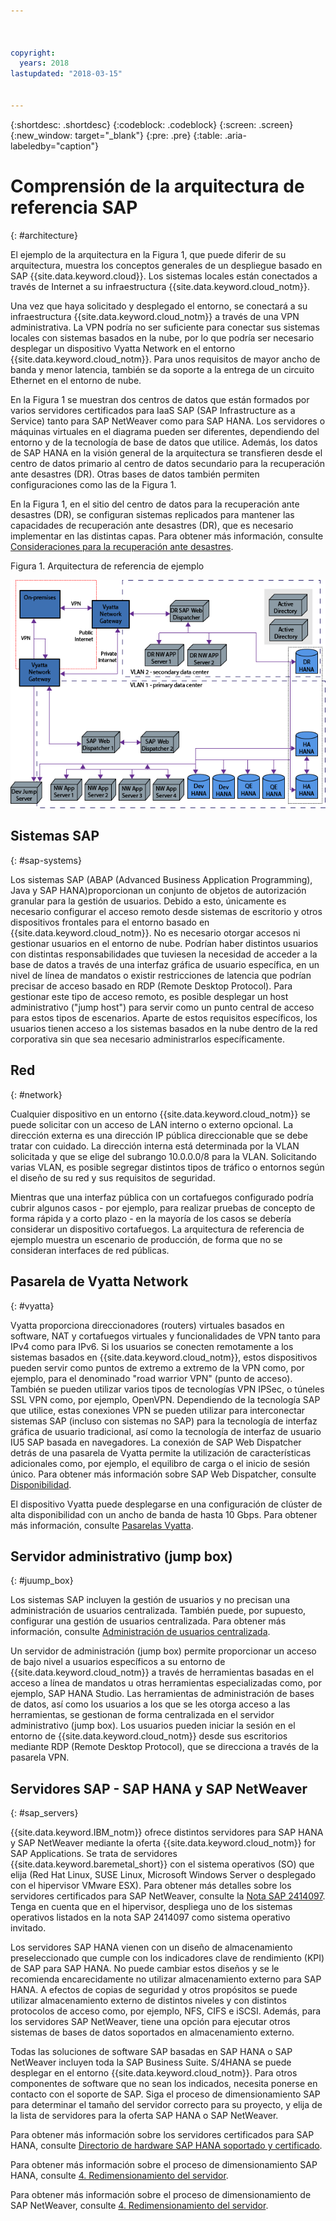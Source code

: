 ```yaml
---



copyright:
  years: 2018
lastupdated: "2018-03-15"


---
```


{:shortdesc: .shortdesc}
{:codeblock: .codeblock}
{:screen: .screen}
{:new_window: target="_blank"}
{:pre: .pre}
{:table: .aria-labeledby="caption"}

# Comprensión de la arquitectura de referencia SAP
{: #architecture}

El ejemplo de la arquitectura en la Figura 1, que puede diferir de su arquitectura, muestra los conceptos generales de un despliegue basado en SAP {{site.data.keyword.cloud}}.  Los sistemas locales están conectados a través de Internet a su infraestructura {{site.data.keyword.cloud_notm}}. 

Una vez que haya solicitado y desplegado el entorno, se conectará a su infraestructura {{site.data.keyword.cloud_notm}} a través de una VPN administrativa. La VPN podría no ser suficiente para conectar sus sistemas locales con sistemas basados en la nube, por lo que podría ser necesario desplegar un dispositivo Vyatta Network en el entorno {{site.data.keyword.cloud_notm}}. Para unos requisitos de mayor ancho de banda y menor latencia, también se da soporte a la entrega de un circuito Ethernet en el entorno de nube. 

En la Figura 1 se muestran dos centros de datos que están formados por varios servidores certificados para IaaS SAP (SAP Infrastructure as a Service) tanto para SAP NetWeaver como para SAP HANA. Los servidores o máquinas virtuales en el diagrama pueden ser diferentes, dependiendo del entorno y de la tecnología de base de datos que utilice. Además, los datos de SAP HANA en la visión general de la arquitectura se transfieren desde el centro de datos primario al centro de datos secundario para la recuperación ante desastres (DR). Otras bases de datos también permiten configuraciones como las de la Figura 1. 

En la Figura 1, en el sitio del centro de datos para la recuperación ante desastres (DR), se configuran sistemas replicados para mantener las capacidades de recuperación ante desastres (DR), que es necesario implementar en las distintas capas. Para obtener más información, consulte [Consideraciones para la recuperación ante desastres](/docs/infrastructure/sap-reference-architecture/sap-ra-recommendations.html#dr). 

Figura 1. Arquitectura de referencia de ejemplo

![Figura 1. Arquitectura de referencia de ejemplo](/images/ref_architecture.png "Arquitectura de referencia de ejemplo")

## Sistemas SAP
{: #sap-systems}

Los sistemas SAP (ABAP (Advanced Business Application Programming), Java y SAP HANA)proporcionan un conjunto de objetos de autorización granular para la gestión de usuarios. Debido a esto, únicamente es necesario configurar el acceso remoto desde sistemas de escritorio y otros dispositivos frontales para el entorno basado en {{site.data.keyword.cloud_notm}}. No es necesario otorgar accesos ni gestionar usuarios en el entorno de nube. Podrían haber distintos usuarios con distintas responsabilidades que tuviesen la necesidad de acceder a la base de datos a través de una interfaz gráfica de usuario específica, en un nivel de línea de mandatos o existir restricciones de latencia que podrían precisar de acceso basado en RDP (Remote Desktop Protocol). Para gestionar este tipo de acceso remoto, es posible desplegar un host administrativo ("jump host") para servir como un punto central de acceso para estos tipos de escenarios. Aparte de estos requisitos específicos, los usuarios tienen acceso a los sistemas basados en la nube dentro de la red corporativa sin que sea necesario administrarlos específicamente. 

## Red 
{: #network}

Cualquier dispositivo en un entorno {{site.data.keyword.cloud_notm}} se puede solicitar con un acceso de LAN interno o externo opcional. La dirección externa es una dirección IP pública direccionable que se debe tratar con cuidado. La dirección interna está determinada por la VLAN solicitada y que se elige del subrango 10.0.0.0/8 para la VLAN. Solicitando varias VLAN, es posible segregar distintos tipos de tráfico o entornos según el diseño de su red y sus requisitos de seguridad. 

Mientras que una interfaz pública con un cortafuegos configurado podría cubrir algunos casos - por ejemplo, para realizar pruebas de concepto de forma rápida y a corto plazo - en la mayoría de los casos se debería considerar un dispositivo cortafuegos. La arquitectura de referencia de ejemplo muestra un escenario de producción, de forma que no se consideran interfaces de red públicas. 

## Pasarela de Vyatta Network
{: #vyatta}

Vyatta proporciona direccionadores (routers) virtuales basados en software, NAT y cortafuegos virtuales y funcionalidades de VPN tanto para IPv4 como para IPv6. Si los usuarios se conecten remotamente a los sistemas basados en {{site.data.keyword.cloud_notm}}, estos dispositivos pueden servir como puntos de extremo a extremo de la VPN como, por ejemplo, para el denominado "road warrior VPN" (punto de acceso). También se pueden utilizar varios tipos de tecnologías VPN IPSec, o túneles SSL VPN como, por ejemplo, OpenVPN. Dependiendo de la tecnología SAP que utilice, estas conexiones VPN se pueden utilizar para interconectar sistemas SAP (incluso con sistemas no SAP) para la tecnología de interfaz gráfica de usuario tradicional, así como la tecnología de interfaz de usuario IU5 SAP basada en navegadores.  La conexión de SAP Web Dispatcher detrás de una pasarela de Vyatta permite la utilización de características adicionales como, por ejemplo, el equilibro de carga o el inicio de sesión único. Para obtener más información sobre SAP Web Dispatcher, consulte [Disponibilidad](/docs/infrastructure/sap-reference-architecture/sap-ra-recommendations.html#availability). 

El dispositivo Vyatta puede desplegarse en una configuración de clúster de alta disponibilidad con un ancho de banda de hasta 10 Gbps. Para obtener más información, consulte [Pasarelas Vyatta](https://console.bluemix.net/docs/infrastructure/subnets/about.html#vyatta-gateways).

## Servidor administrativo (jump box)
{: #juump_box}

Los sistemas SAP incluyen la gestión de usuarios y no precisan una administración de usuarios centralizada. También puede, por supuesto, configurar una gestión de usuarios centralizada. Para obtener más información, consulte [Administración de usuarios centralizada](https://help.sap.com/saphelp_nw73/helpdata/en/bf/b0b13bb3acd607e10000000a11402f/frameset.htm). 

Un servidor de administración (jump box) permite proporcionar un acceso de bajo nivel a usuarios específicos a su entorno de {{site.data.keyword.cloud_notm}} a través de herramientas basadas en el acceso a línea de mandatos u otras herramientas especializadas como, por ejemplo, SAP HANA Studio. Las herramientas de administración de bases de datos, así como los usuarios a los que se les otorga acceso a las herramientas, se gestionan de forma centralizada en el servidor administrativo (jump box). Los usuarios pueden iniciar la sesión en el entorno de {{site.data.keyword.cloud_notm}} desde sus escritorios mediante RDP (Remote Desktop Protocol), que se direcciona a través de la pasarela VPN. 

## Servidores SAP - SAP HANA y SAP NetWeaver
{: #sap_servers}

{{site.data.keyword.IBM_notm}} ofrece distintos servidores para SAP HANA y SAP NetWeaver mediante la oferta {{site.data.keyword.cloud_notm}} for SAP Applications. Se trata de servidores {{site.data.keyword.baremetal_short}} con el sistema operativos (SO) que elija (Red Hat Linux, SUSE Linux, Microsoft Windows Server o desplegado con el hipervisor VMware ESX). Para obtener más detalles sobre los servidores certificados para SAP NetWeaver, consulte la [Nota SAP 2414097](https://launchpad.support.sap.com/#/notes/2414097). Tenga en cuenta que en el hipervisor, despliega uno de los sistemas operativos listados en la nota SAP 2414097 como sistema operativo invitado.  

Los servidores SAP HANA vienen con un diseño de almacenamiento preseleccionado que cumple con los indicadores clave de rendimiento (KPI) de SAP para SAP HANA. No puede cambiar estos diseños y se le recomienda encarecidamente no utilizar almacenamiento externo para SAP HANA. A efectos de copias de seguridad y otros propósitos se puede utilizar almacenamiento externo de distintos niveles y con distintos protocolos de acceso como, por ejemplo, NFS, CIFS e iSCSI. Además, para los servidores SAP NetWeaver, tiene una opción para ejecutar otros sistemas de bases de datos soportados en almacenamiento externo. 

Todas las soluciones de software SAP basadas en SAP HANA o SAP NetWeaver incluyen toda la SAP Business Suite. S/4HANA se puede desplegar en el entorno {{site.data.keyword.cloud_notm}}. Para otros componentes de software que no sean los indicados, necesita ponerse en contacto con el soporte de SAP. Siga el proceso de dimensionamiento SAP para determinar el tamaño del servidor correcto para su proyecto, y elija de la lista de servidores para la oferta SAP HANA o SAP NetWeaver. 

Para obtener más información sobre los servidores certificados para SAP HANA, consulte [Directorio de hardware SAP HANA soportado y certificado](https://www.sap.com/dmc/exp/2014-09-02-hana-hardware/enEN/iaas.html#categories=IBM%20Cloud).

Para obtener más información sobre el proceso de dimensionamiento SAP HANA, consulte [4. Redimensionamiento del servidor](https://console.bluemix.net/docs/infrastructure/sap-hana/hana-size-server.html#size_the_server). 

Para obtener más información sobre el proceso de dimensionamiento de SAP NetWeaver, consulte [4. Redimensionamiento del servidor](https://console.bluemix.net/docs/infrastructure/sap-netweaver/sap-size-server.html#size_the_server).
